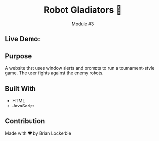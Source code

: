 <h1 align="center">Robot Gladiators 🤖</h1>
<p align="center">Module #3</p>

## Live Demo: 

## Purpose
A website that uses window alerts and prompts to run a tournament-style game. The user fights against the enemy robots.

## Built With
* HTML
* JavaScript


## Contribution
Made with ❤️ by Brian Lockerbie
